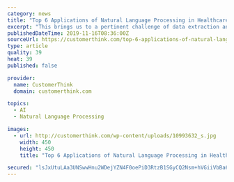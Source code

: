 ```yaml
---
category: news
title: "Top 6 Applications of Natural Language Processing in Healthcare"
excerpt: "This brings us to a pertinent challenge of data extraction and utilization in the healthcare space through various applications of natural language processing in healthcare. This data as it is today, and given the amount of time and effort it would need ..."
publishedDateTime: 2019-11-16T08:36:00Z
sourceUrl: https://customerthink.com/top-6-applications-of-natural-language-processing-in-healthcare/
type: article
quality: 39
heat: 39
published: false

provider:
  name: CustomerThink
  domain: customerthink.com

topics:
  - AI
  - Natural Language Processing

images:
  - url: http://customerthink.com/wp-content/uploads/10993632_s.jpg
    width: 450
    height: 450
    title: "Top 6 Applications of Natural Language Processing in Healthcare"

secured: "lsJxUtuLAa3UNSwwHnu2WDejYZN4F0oePiD3RtzB1SGyCQ2Nsm+hVGiiVbBa6gRsMDHygBFWHUx8XC47gpYnQNkL43tmSW59ARGIGmGv9zPEYbFeRyJBN1BRXf1J2VxFRhTfIGT0ncEglic+dlTfAt3EjeX7mv+s5gYA+DaA1dZw427xQlTzUtfcs5lu5S798/Bh7705yALM4IGBxGAnCtLu6ALPsWBPPhBRZ96/sNrzf9RHesQB1RdBAQhSgZRDSv1bzQqtpciJiNgbidPWmA==;tFvjIldzMe1ztRP5nnxwIw=="
---
```


